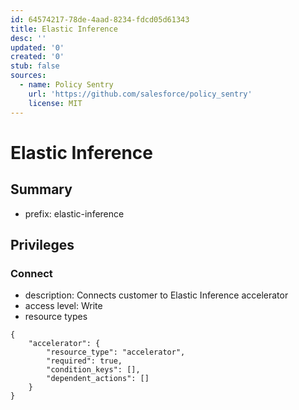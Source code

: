 ```yaml
---
id: 64574217-78de-4aad-8234-fdcd05d61343
title: Elastic Inference
desc: ''
updated: '0'
created: '0'
stub: false
sources:
  - name: Policy Sentry
    url: 'https://github.com/salesforce/policy_sentry'
    license: MIT
---
```

# Elastic Inference
## Summary
- prefix: elastic-inference
## Privileges
### Connect
- description: Connects customer to Elastic Inference accelerator
- access level: Write
- resource types
```
{
    "accelerator": {
        "resource_type": "accelerator",
        "required": true,
        "condition_keys": [],
        "dependent_actions": []
    }
}
```
